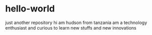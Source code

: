 # hello-world
just another repository
hi
am hudson from tanzania am a technology enthusiast and curious to learn new stuffs and new innovations
